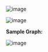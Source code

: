 ![image](https://github.com/itsmohiniii/15DaysOfCode/assets/74259856/363d4eda-8c02-49d5-bb38-f03b7861fd02)

![image](https://github.com/itsmohiniii/15DaysOfCode/assets/74259856/d24f4efc-6a46-4730-a7b8-5126fc5d8c17)

**Sample Graph:**  
  
![image](https://github.com/itsmohiniii/15DaysOfCode/assets/74259856/614f346c-8073-4c5b-bc9c-35d75f4511f5)
